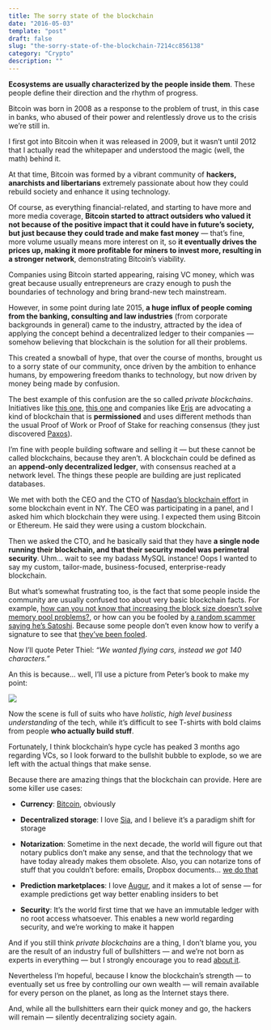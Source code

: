 ```yaml
---
title: The sorry state of the blockchain
date: "2016-05-03"
template: "post"
draft: false
slug: "the-sorry-state-of-the-blockchain-7214cc856138"
category: "Crypto"
description: ""
---
```


**Ecosystems are usually characterized by the people inside them**. These people define their direction and the rhythm of progress.

Bitcoin was born in 2008 as a response to the problem of trust, in this case in banks, who abused of their power and relentlessly drove us to the crisis we’re still in.

I first got into Bitcoin when it was released in 2009, but it wasn’t until 2012 that I actually read the whitepaper and understood the magic (well, the math) behind it.

At that time, Bitcoin was formed by a vibrant community of **hackers, anarchists and libertarians** extremely passionate about how they could rebuild society and enhance it using technology.

Of course, as everything financial-related, and starting to have more and more media coverage, **Bitcoin started to attract outsiders who valued it not because of the positive impact that it could have in future’s society, but just because they could trade and make fast money** — that’s fine, more volume usually means more interest on it, so **it eventually drives the prices up, making it more profitable for miners to invest more, resulting in a stronger network**, demonstrating Bitcoin’s viability.

Companies using Bitcoin started appearing, raising VC money, which was great because usually entrepreneurs are crazy enough to push the boundaries of technology and bring brand-new tech mainstream.

However, in some point during late 2015, **a huge influx of people coming from the banking, consulting and law industries** (from corporate backgrounds in general) came to the industry, attracted by the idea of applying the concept behind a decentralized ledger to their companies — somehow believing that blockchain is the solution for all their problems.

This created a snowball of hype, that over the course of months, brought us to a sorry state of our community, once driven by the ambition to enhance humans, by empowering freedom thanks to technology, but now driven by money being made by confusion.

The best example of this confusion are the so called *private blockchains*. Initiatives like [this one](https://www.hyperledger.org/), [this one](https://www.bigchaindb.com/) and companies like [Eris](https://erisindustries.com/) are advocating a kind of blockchain that is **permissioned** and uses different methods than the usual Proof of Work or Proof of Stake for reaching consensus (they just discovered [Paxos](https://en.wikipedia.org/wiki/Paxos_(computer_science))).

I’m fine with people building software and selling it — but these cannot be called blockchains, because they aren’t. A blockchain could be defined as an **append-only decentralized ledger**, with consensus reached at a network level. The things these people are building are just replicated databases.

We met with both the CEO and the CTO of [Nasdaq’s blockchain effort](http://ir.nasdaq.com/releasedetail.cfm?releaseid=948326) in some blockchain event in NY. The CEO was participating in a panel, and I asked him which blockchain they were using. I expected them using Bitcoin or Ethereum. He said they were using a custom blockchain.

Then we asked the CTO, and he basically said that they have **a single node running their blockchain, and that their security model was perimetral security**. Uhm… wait to see my badass MySQL instance! Oops I wanted to say my custom, tailor-made, business-focused, enterprise-ready blockchain.

But what’s somewhat frustrating too, is the fact that some people inside the community are usually confused too about very basic blockchain facts. For example, [how can you not know that increasing the block size doesn’t solve memory pool problems?](https://twitter.com/rogerkver/status/726169695880134660), or how can you be fooled by [a random scammer saying he’s Satoshi](http://www.bbc.com/news/technology-36168863). Because some people don’t even know how to verify a signature to see that [they’ve been fooled](https://www.reddit.com/r/Bitcoin/comments/4hflr3/craig_wrights_signature_is_worthless/).

Now I’ll quote Peter Thiel: *“We wanted flying cars, instead we got 140 characters.”*

An this is because… well, I’ll use a picture from Peter’s book to make my point:

![](https://cdn-images-1.medium.com/max/2000/0*oC77oUpRYoqeD_aC.jpg)

Now the scene is full of suits who have *holistic, high level business understanding* of the tech, while it’s difficult to see T-shirts with bold claims from people **who actually build stuff**.

Fortunately, I think blockchain’s hype cycle has peaked 3 months ago regarding VCs, so I look forward to the bullshit bubble to explode, so we are left with the actual things that make sense.

Because there are amazing things that the blockchain can provide. Here are some killer use cases:

* **Currency**: [Bitcoin](http://bitcoin.org/), obviously

* **Decentralized storage**: I love [Sia](http://sia.tech/), and I believe it’s a paradigm shift for storage

* **Notarization**: Sometime in the next decade, the world will figure out that notary publics don’t make any sense, and that the technology that we have today already makes them obsolete. Also, you can notarize tons of stuff that you couldn’t before: emails, Dropbox documents… [we do that](https://stampery.com/)

* **Prediction marketplaces**: I love [Augur](http://augur.net/), and it makes a lot of sense — for example predictions get way better enabling insiders to bet

* **Security**: It’s the world first time that we have an immutable ledger with no root access whatsoever. This enables a new world regarding security, and we’re working to make it happen

And if you still think *private blockchains* are a thing, I don’t blame you, you are the result of an industry full of bullshitters — and we’re not born as experts in everything — but I strongly encourage you to read [about it](https://freedom-to-tinker.com/blog/randomwalker/private-blockchain-is-just-a-confusing-name-for-a-shared-database/).

Nevertheless I’m hopeful, because I know the blockchain’s strength — to eventually set us free by controlling our own wealth — will remain available for every person on the planet, as long as the Internet stays there.

And, while all the bullshitters earn their quick money and go, the hackers will remain — silently decentralizing society again.